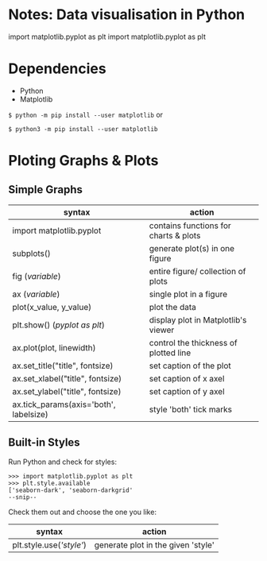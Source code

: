 # Notes: Data visualisation in Python
import matplotlib.pyplot as plt
import matplotlib.pyplot as plt

# Dependencies
- Python
- Matplotlib 

`$ python -m pip install --user matplotlib` or 

`$ python3 -m pip install --user matplotlib`

# Ploting Graphs & Plots

## Simple Graphs

| **syntax**					 	                      | **action**							                     |
|----------------------------------------|---------------------------------------|
| import matplotlib.pyplot			            | contains functions for charts & plots |
| subplots()					                        | generate plot(s) in one figure        |
| fig (*variable*)                       | entire figure/ collection of plots    |
| ax (*variable*)                        | single plot in a figure               |
| plot(x_value, y_value)                 | plot the data                         |
| plt.show() (*pyplot as plt*)           | display plot in Matplotlib's viewer   |
| ax.plot(plot, linewidth)               | control the thickness of plotted line |
| ax.set_title("title", fontsize)        | set caption of the plot               |
| ax.set_xlabel("title", fontsize)       | set caption of x axel                 |
| ax.set_ylabel("title", fontsize)       | set caption of y axel                 |
| ax.tick_params(axis='both', labelsize) | style 'both' tick marks         |

## Built-in Styles

Run Python and check for styles:
```
>>> import matplotlib.pyplot as plt
>>> plt.style.available
['seaborn-dark', 'seaborn-darkgrid'
--snip--
```
Check them out and choose the one you like:

| **syntax**					 	          | **action**	          |
|----------------------------|----------------------|
| plt.style.use(*'style'*) | generate plot in the given 'style' |